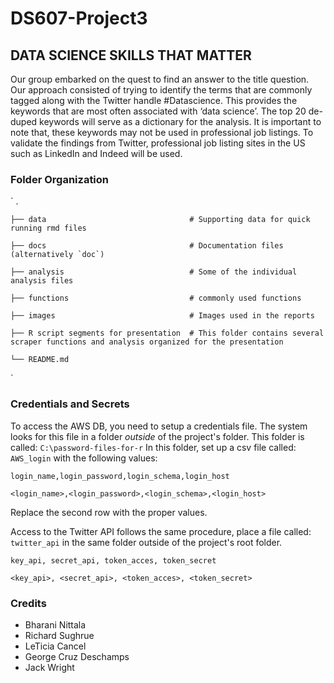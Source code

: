 # DS607-Project3
## DATA SCIENCE SKILLS THAT MATTER

Our group embarked on the quest to find an answer to the title question. Our approach consisted of trying to identify the terms that are commonly tagged along with the Twitter handle #Datascience. This provides the keywords that are most often associated with ‘data science’. The top 20 de-duped keywords will serve as a dictionary for the analysis. It is important to note that, these keywords may not be used in professional job listings. To validate the findings from Twitter, professional job listing sites in the US such as LinkedIn and Indeed will be used. 

### Folder Organization
  
  `
  .
   
    ├── data                                # Supporting data for quick running rmd files
    
    ├── docs                                # Documentation files (alternatively `doc`)
    
    ├── analysis                            # Some of the individual analysis files
    
    ├── functions                           # commonly used functions
    
    ├── images                              # Images used in the reports
    
    ├── R script segments for presentation  # This folder contains several scraper functions and analysis organized for the presentation
    
    └── README.md
`
### Credentials and Secrets
To access the AWS DB, you need to setup a credentials file.  The system looks for this file in a folder *outside* of the project's folder.
This folder is called: `C:\password-files-for-r`
In this folder, set up a csv file called: `AWS_login` with the following values: 

`login_name,login_password,login_schema,login_host`

`<login_name>,<login_password>,<login_schema>,<login_host>`

Replace the second row with the proper values.

Access to the Twitter API follows the same procedure, place a file called: `twitter_api` in the same folder outside of the project's root folder. 

`key_api, secret_api, token_acces, token_secret`

`<key_api>, <secret_api>, <token_acces>, <token_secret>`


### Credits

- Bharani Nittala
- Richard Sughrue
- LeTicia Cancel
- George Cruz Deschamps
- Jack Wright
